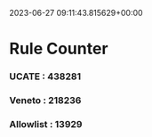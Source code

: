 2023-06-27 09:11:43.815629+00:00
# Rule Counter 
 ### UCATE : 438281

 ### Veneto : 218236

 ### Allowlist : 13929